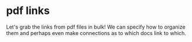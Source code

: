 # pdf links

Let's grab the links from pdf files in bulk! We can specify how to organize them and perhaps even make connections as to which docs link to which.
